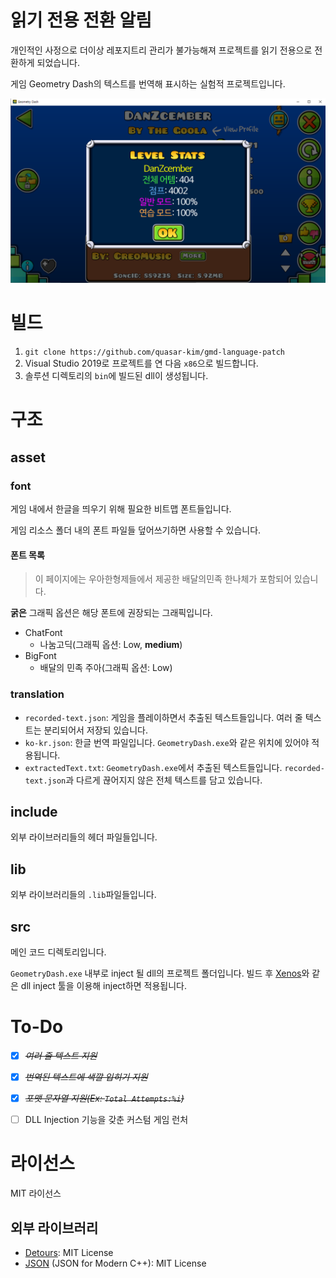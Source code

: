 # 읽기 전용 전환 알림
개인적인 사정으로 더이상 레포지트리 관리가 불가능해져 프로젝트를 읽기 전용으로 전환하게 되었습니다.

게임 Geometry Dash의 텍스트를 번역해 표시하는 실험적 프로젝트입니다.

![한글로 번역된 텍스트를 보여주는 스크린샷](asset/screenshot/progress.png)

# 빌드
1. ```git clone https://github.com/quasar-kim/gmd-language-patch```
2. Visual Studio 2019로 프로젝트를 연 다음 ```x86```으로 빌드합니다.
3. 솔루션 디렉토리의 ```bin```에 빌드된 dll이 생성됩니다.

# 구조
## asset
### font
게임 내에서 한글을 띄우기 위해 필요한 비트맵 폰트들입니다.

게임 리소스 폴더 내의 폰트 파일들 덮어쓰기하면 사용할 수 있습니다.


#### 폰트 목록
> 이 페이지에는 우아한형제들에서 제공한 배달의민족 한나체가 포함되어 있습니다.

__굵은__ 그래픽 옵션은 해당 폰트에 권장되는 그래픽입니다.

 - ChatFont
   - 나눔고딕(그래픽 옵션: Low, __medium__)
 - BigFont
   - 배달의 민족 주아(그래픽 옵션: Low)


### translation
 - ```recorded-text.json```: 게임을 플레이하면서 추출된 텍스트들입니다. 여러 줄 텍스트는 분리되어서 저장되 있습니다.
 - ```ko-kr.json```: 한글 번역 파일입니다. ```GeometryDash.exe```와 같은 위치에 있어야 적용됩니다.
 - ```extractedText.txt```: ```GeometryDash.exe```에서 추출된 텍스트들입니다. ```recorded-text.json```과 다르게 끊어지지 않은 전체 텍스트를 담고 있습니다.

## include
외부 라이브러리들의 헤더 파일들입니다.

## lib
외부 라이브러리들의 ```.lib```파일들입니다.

## src
메인 코드 디렉토리입니다.

```GeometryDash.exe``` 내부로 inject 될 dll의 프로젝트 폴더입니다. 빌드 후 [Xenos](https://github.com/byronka/xenos)와 같은 dll inject 툴을 이용해 inject하면 적용됩니다.

# To-Do
- [X] ~~*여러 줄 텍스트 지원*~~
- [X] ~~*번역된 텍스트에 색깔 입히기 지원*~~
- [X] ~~*포맷 문자열 지원(Ex: ```Total Attempts:%i```)*~~

- [ ] DLL Injection 기능을 갖춘 커스텀 게임 런처

# 라이선스
MIT 라이선스

## 외부 라이브러리
 - [Detours](https://github.com/microsoft/Detours/blob/master/LICENSE.md): MIT License
 - [JSON](https://github.com/nlohmann/json/blob/develop/LICENSE.MIT) (JSON for Modern C++): MIT License

